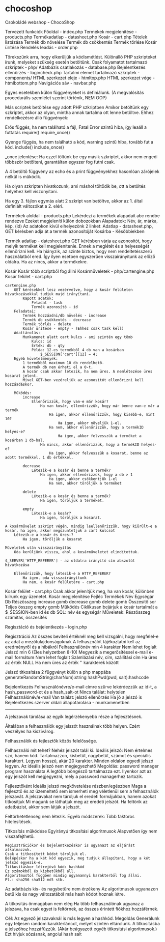 # chocoshop
Csokoládé webshop - ChocoShop

Tervezett funkciók
	Főoldal - index.php
	Termékek megjelenítése - products.php
	Termékadatlap - datasheet.php
	Kosár - cart.php
		Tételek listázása
		Termék db növelése
		Termék db csökkentés
		Termék törlése
		Kosár ürítése
	Rendelés leadás - order.php
	
Törekszünk arra, hogy elkerüljük a kódismétlést.
Különálló PHP szkripteket írunk, melyeket szükség esetén betöltünk.
	Csak folyamatot tartalmazó szkriptek - php/
		Adatbázis csatlakozás - database.php
		Bejelentkezés ellenőrzés - logincheck.php
	Tartalmi elemet tartalmazó szkriptek - components/
		HTML szerkezet eleje - htmltop.php
		HTML szerkezet vége - htmlbottom.php
		Navigációs sáv - navbar.php
		
Egyes esetekben külön függvényeket is definiálunk.
(A megvalósítás procedurális szemlélet szerint történik, NEM OOP)


Más scriptek betöltése egy adott PHP szkriptben
Amikor betöltünk egy szkriptet, akkor az olyan, mintha annak tartalma ott lenne betöltve.
Ehhez rendelkezésre álló függvények:

Erős függés, ha nem található a fájl, Fatal Error szintű hiba, így leaáll a futtatás
require()
require_once()

Gyenge függés, ha nem található a kód, warning szintű hiba, tovább fut a kód.
include()
include_once()

_once jelentése:
Ha ezzel töltünk be egy másik szkriptet, akkor nem engedi többször betölteni, garantáltan egyszer fog futni csak.

A 4 betöltő függvény az echo és a print függvényekhez hasonlóan zárójelek nélkül is működik.

Ha olyan szkripten hivatkozunk, ami máshol töltődik be, ott a betöltés helyéhez kell viszonyítani.

Ha egy 3. fájlon egymás alatt 2 szkript van betöltve, akkor az 1. által definiált változókat a 2. eléri.


Termékek aloldal - products.php
	Lekérdezi a termékek alapadait abc rendbe rendezve
	Ezeket megjeleníti külön dobozokban
	Alapadatok:
		Név, ár, márka, kép, (id)
	Az adatokon kívül elhelyezönk 2 linket:
	Adatlap - datasheet.php, GET kérésben adja át a termék azonosítóját
	Kosárba - Későbbiekben

Termék adatlap - datesheet.php
	GET kérésben várja az azonosítót, hogy melyik terméket kell megjelenítenie.
	Ennek a meglétét és a helyességét ellenőrizni kell.
	Ha hiányzik, az szinte biztos, hogy nem rendeltetésszerű használatból ered. Így ilyen esetben egyszerűen visszairányítunk az előző oldalra. Ha az nincs, akkor a termékekre.
	

Kosár
	Kosár több scriptből fog állni
		Kosárműveletek - php/cartengine.php
		Kosár felület - cart.php
	
	cartengine.php
		GET kérésekkel lesz vezérvelve, hogy a kosár felületen hivatkozásokkal tudjuk majd irányítani.
			Kapott adatok:
				Feladat - task
				Termék azonosító - id
		Feladatai:
			Termék hozzáadni/db növelés - increase
			Termék db csökkentés - decrease
			Termék törlés - delete
			Kosár ürítése - empty - (Ehhez csak task kell)
		Adattárolás:
			Munkamenet alatt cart kulcs - ami szintén egy tömb
				Kulcs: id
				Érték: db - qty
				Példa: 12-es termékből 4 db van a kosárban
					$_SESSION['cart'][12] = 4;
		Egyéb követelmények:
			1 termékből maximum 10 db rendelhető.
			A termék db nem érheti el a 0-t.
			A kosár csak akkor létezik, ha nem üres. A nemlétezése üres kosarat jelent.
			Mivel GET-ben vezéreljük az azonosítót ellenőrizni kell hozzáadáskor.
			
		Működés:
			increase
				Ellenőrizzük, hogy van-e már kosár?
					Ha van kosár, ellenőrizzük, hogy már benne van-e már a termék
						Ha igen, akkor ellenőrizzük, hogy kisebb-e, mint 10?
							Ha igen, akkor növeljük 1-el.
						Ha nem, akkor ellenőrizzük, hogy a termékID helyes-e?
							Ha igen, akkor felvesszük a terméket a kosárban 1 db-bal.	
					Ha nincs, akkor ellenőrizzük, hogy a termékID helyes-e?
						Ha igen, akkor felvesszük a kosarat, benne az adott termékkel, 1 db értékkel.
				
			decrease
				Létezik-e a kosár és benne a termék?
					Ha igen, akkor ellenőrizzük, hogy a db > 1
						Ha igen, akkor csökkentjük 1-el
						Ha nem, akkor töröljük a terméket
			
			delete
				Létezik-e a kosár és benne a termék?
					Ha igen, töröljük a terméket.
					
			empty
				Létezik-e a kosár?
					Ha igen, töröljük a kosarat.
					
	A kosárművelet szkript végén, mindig leellenőrizzük, hogy kiürült-e a kosár, ha igen, akkor megszüntetjük a cart kulcsot
		Létezik-e a kosár és üres-?
			Ha igen, töröljük a kosarat
			
	Műveletek után visszairányítás
		Oda kerüljünk vissza, ahol a kosárműveletet elindítottuk.
	
	$_SERVER['HTTP_REFERER'] - az oldalra irányító cím abszolút hivatkozása
	
		Ellenőrizzük, hogy létezik-e a HTTP_REFERER?
			Ha igen, oda visszairányítunk
			Ha nem, a kosár felületére - cart.php
			
			
Kosár felület - cart.php
	Csak akkor jelenítjük meg, ha van kosár, különben kiírunk egy üzenetet.
	Kosár megjelenítése
		Fejléc
		Termékek
			Név
			Egységár
			Db
			Részösszeg
			increase gomb
			decrease gomb
			delete gomb
		Összesítő sor
			Teljes összeg
			empty gomb
	Működés
		Ciklikusan bejárjuk a kosár tartalmát a $_SESSION-ben
			id és db
			SQL: név és egységár
			Műveletek: Részösszeg számítás, összesítés
			
			
Regisztáció és bejelentkezés - login.php

Regisztráció
Az összes beviteli értéknél meg kell vizsgálni, hogy megfelel-e az adat a mezőtulajdonságoknak
A felhasználót tájékoztatni kell az eredményről és a hibákról
	Felhasználónév
		min 4 karakter
		Nem lehet foglalt
	Jelszó
		min 6 (Éles helyzetben 8-10)
		Megyezik a megerősítéssel
	e-mail
		e-mail formátum
		Nem lehet foglalt
	Számlázási név, cím, szállítási cím
		Ha üres az érték NULL
		Ha nem üres az érték '' karakterek között
		
Jelszó titkosítása
	2 függvényt külön a php mappába
	generateRandomString(charNum):string
	hashPwd(pwd, salt):hashcode
	


Bejelentkezés
	Felhasználónévre/e-mail címre szűrve lekérdezzük az id-t, a hash_password-ot és a hash_salt-ot
	Nincs találat: helytelen Felhasználónév/e-mail
	Van találat: jelszó ellenőrzés
	Ha jó a jelszó is
	Bejelentkezés szerver oldali állapotárolása - munkamenetben
	
***

A jelszavak tárolása az egyik legérzékenyebb része a fejlesztésnek.

Általában a felhasználók egy jelszót használnak több helyen. Ezért veszélyes ha kiszivárog.

Felhasználók és fejlesztők közös felelőssége.

Felhasználó mit tehet?
	Nehéz jelszót talál ki.
		Ideális jelszó:
			Nem értelmes szó, hanem kód.
			Tartalmazzon, kisbetűt, nagybetűt, számot és speciális karaktert.
			Legyen hosszú, akár 20 karakter.
			Minden oldalon egyedi jelszó legyen.
		Az ideális jelszó nem megjegyezhető
			Megoldás: password manager program használata
			A legtöbb böngésző tartalmazza ezt.
				Ilyenkor azt az egy jelszót kell megjegyezni, mely a password managerhez tartozik.

Fejlesztőként
	Ideális jelszó megkövetelése részben/egészben
	Maga a fejlesztő és az üzemeltető sem ismerheti meg véletlenül sem a felhasználók jelszavát.
	A jelszavakat nem tároljuk el eredeti formájukban, hanem azokat titkosítjuk
		Mi magunk se láthatjuk meg az eredeti jelszót.
		Ha feltörik az adatbázist, akkor sem látják a jelszót.

Feltörhetetlenség nem létezik.
Egyéb módszerek:
	Több faktoros hitelesítések.


Titkosítás működése
	Egyirányú titkosítási algoritmusok
		Alapvetően így nem visszafejthető.
	
	Regisztrációkor és bejelentkezéskor is ugyanazt az eljárást alkalmazzuk.
	Csak a titkosított kódot tároljuk el.
	Belépéskor ha a két kód egyezik, meg tudjuk állapítani, hogy a két jelszó egyezik-e.
	Titkosításkor létrejövő kód: hashkód
	Ez számokból és kisbetűkből áll.
	Algoritmustól függően mindig ugyanannyi karakterből fog állni.
	Pl.: sha256 sha512 md5 stb.
	
Az adatbázis kis- és nagybetűre nem érzékeny
Az algoritmusok ugyanazon betű kis és nagy változatából más hash kódot hoznak létre.


A titkosítás önmagában nem elég
Ha több felhasználónak ugyanaz a jelszava, ha csak egyet is feltörnek, az összes érintett fiókhoz hozzáférnek.

Cél: Az egyező jelszavaknál is más legyen a hashkód.
Megoldás
Generálunk egy teljesen random karakterláncot, melyet szintén eltárolunk.
A titkosításba a jelszóhoz hozzáfűzzük. (Akár beágyazott egyéb titkosítási algoritmusok.)
Ezt hívjuk sózásnak, angolul hash salt


